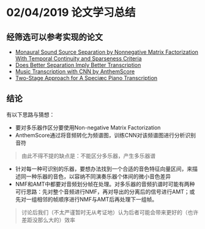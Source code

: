 # 02/04/2019 论文学习总结  

  

## 经筛选可以参考实现的论文  

- [Monaural Sound Source Separation by Nonnegative Matrix Factorization With Temporal Continuity and Sparseness Criteria](http://www.cs.tut.fi/sgn/arg/music/tuomasv/virtanen_taslp2007.pdf)  
- [Does Better Separation Imply Better Transcription](http://webhome.csc.uvic.ca/~gtzan/mmsp2013factors.pdf)  
- [Music Transcription with CNN by AnthemScore](https://www.lunaverus.com/cnn)    
- [Two-Stage Approach for A Speciæc Piano Transcription](https://www.google.com/url?q=https://www.mdpi.com/2076-3417/7/9/901/pdf&ust=1552442760000000&usg=AFQjCNGwCvyJKqq2jE7hCv-8WwKb5XTQIA&hl=zh-CN)  

  

  

## 结论  
有以下思路与猜想：  
- 要对多乐器作区分要使用Non-negative Matrix Factorization  
- AnthemScore通过将音频转化为频谱图，训练CNN对该频谱图进行分析识别音符  
> 由此不得不提的缺点是：不能区分多乐器，产生多乐器谱  

- 针对每一种可识别的乐器，要想办法找到一个合适的音色特征向量区间，来描述同一种乐器的音色，以容纳不同演奏乐器个体间的微小音色差异  
- NMF和AMT中都要对音频划分帧在处理。对多乐器的音频扒谱时可能有两种可行思路：先对整个音频进行NMF，再对导出的分离后的信号进行AMT；或先对一组相邻的帧顺序进行NMF与AMT后再处理下一组帧。  
> 讨论后我们（不太严谨暂时无从考证地）认为后者可能会带来更好的（也许差距没那么大的）效率  